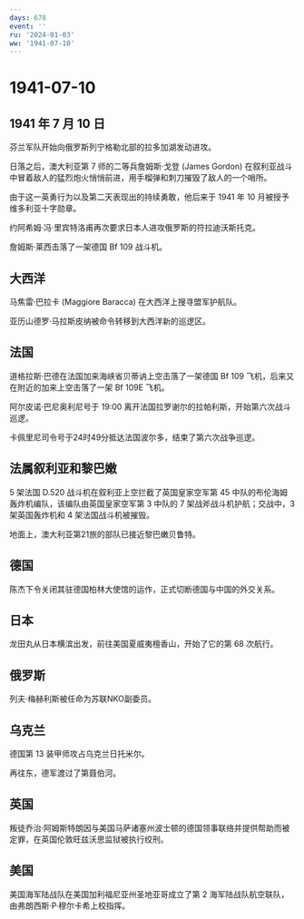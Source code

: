 ```yaml
---
days: 678
event: ''
ru: '2024-01-03'
ww: '1941-07-10'
---
```


# 1941-07-10

## 1941 年 7 月 10 日

芬兰军队开始向俄罗斯列宁格勒北部的拉多加湖发动进攻。

日落之后，澳大利亚第 7 师的二等兵詹姆斯·戈登 (James Gordon)
在叙利亚战斗中冒着敌人的猛烈炮火悄悄前进，用手榴弹和刺刀摧毁了敌人的一个哨所。

由于这一英勇行为以及第二天表现出的持续勇敢，他后来于 1941 年 10
月被授予维多利亚十字勋章。

约阿希姆·冯·里宾特洛甫再次要求日本人进攻俄罗斯的符拉迪沃斯托克。

詹姆斯·莱西击落了一架德国 Bf 109 战斗机。

## 大西洋

马焦雷·巴拉卡 (Maggiore Baracca) 在大西洋上搜寻盟军护航队。

亚历山德罗·马拉斯皮纳被命令转移到大西洋新的巡逻区。

## 法国

道格拉斯·巴德在法国加来海峡省贝蒂讷上空击落了一架德国 Bf 109
飞机，后来又在附近的加来上空击落了一架 Bf 109E 飞机。

阿尔皮诺·巴尼奥利尼号于 19:00
离开法国拉罗谢尔的拉帕利斯，开始第六次战斗巡逻。

卡佩里尼司令号于24时49分抵达法国波尔多，结束了第六次战争巡逻。

## 法属叙利亚和黎巴嫩

5 架法国 D.520 战斗机在叙利亚上空拦截了英国皇家空军第 45
中队的布伦海姆轰炸机编队，该编队由英国皇家空军第 3 中队的 7
架战斧战斗机护航；交战中，3 架英国轰炸机和 4 架法国战斗机被摧毁。

地面上，澳大利亚第21旅的部队已接近黎巴嫩贝鲁特。

## 德国

陈杰下令关闭其驻德国柏林大使馆的运作，正式切断德国与中国的外交关系。

## 日本

龙田丸从日本横滨出发，前往美国夏威夷檀香山，开始了它的第 68 次航行。

## 俄罗斯

列夫·梅赫利斯被任命为苏联NKO副委员。

## 乌克兰

德国第 13 装甲师攻占乌克兰日托米尔。

再往东，德军渡过了第聂伯河。

## 英国

叛徒乔治·阿姆斯特朗因与美国马萨诸塞州波士顿的德国领事联络并提供帮助而被定罪，在英国伦敦旺兹沃思监狱被执行绞刑。

## 美国

美国海军陆战队在美国加利福尼亚州圣地亚哥成立了第 2
海军陆战队航空联队，由弗朗西斯·P·穆尔卡希上校指挥。